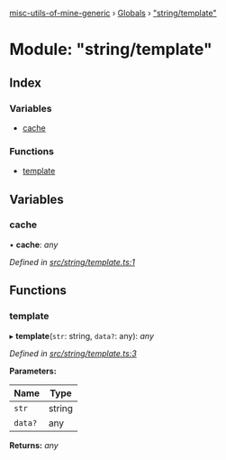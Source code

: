 [misc-utils-of-mine-generic](../README.md) › [Globals](../globals.md) › ["string/template"](_string_template_.md)

# Module: "string/template"

## Index

### Variables

* [cache](_string_template_.md#cache)

### Functions

* [template](_string_template_.md#template)

## Variables

###  cache

• **cache**: *any*

*Defined in [src/string/template.ts:1](https://github.com/cancerberoSgx/misc-utils-of-mine/blob/6fdfb9c/misc-utils-of-mine-generic/src/string/template.ts#L1)*

## Functions

###  template

▸ **template**(`str`: string, `data?`: any): *any*

*Defined in [src/string/template.ts:3](https://github.com/cancerberoSgx/misc-utils-of-mine/blob/6fdfb9c/misc-utils-of-mine-generic/src/string/template.ts#L3)*

**Parameters:**

Name | Type |
------ | ------ |
`str` | string |
`data?` | any |

**Returns:** *any*
